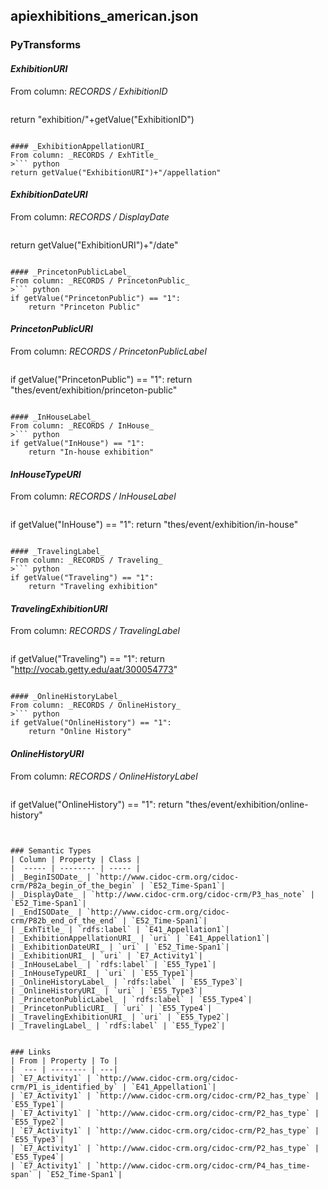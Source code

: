 ## apiexhibitions_american.json

### PyTransforms
#### _ExhibitionURI_
From column: _RECORDS / ExhibitionID_
>``` python
return "exhibition/"+getValue("ExhibitionID")
```

#### _ExhibitionAppellationURI_
From column: _RECORDS / ExhTitle_
>``` python
return getValue("ExhibitionURI")+"/appellation"
```

#### _ExhibitionDateURI_
From column: _RECORDS / DisplayDate_
>``` python
return getValue("ExhibitionURI")+"/date"
```

#### _PrincetonPublicLabel_
From column: _RECORDS / PrincetonPublic_
>``` python
if getValue("PrincetonPublic") == "1":
    return "Princeton Public"
```

#### _PrincetonPublicURI_
From column: _RECORDS / PrincetonPublicLabel_
>``` python
if getValue("PrincetonPublic") == "1":
    return "thes/event/exhibition/princeton-public"
```

#### _InHouseLabel_
From column: _RECORDS / InHouse_
>``` python
if getValue("InHouse") == "1":
    return "In-house exhibition"
```

#### _InHouseTypeURI_
From column: _RECORDS / InHouseLabel_
>``` python
if getValue("InHouse") == "1":
    return "thes/event/exhibition/in-house"
```

#### _TravelingLabel_
From column: _RECORDS / Traveling_
>``` python
if getValue("Traveling") == "1":
    return "Traveling exhibition"
```

#### _TravelingExhibitionURI_
From column: _RECORDS / TravelingLabel_
>``` python
if getValue("Traveling") == "1":
    return "http://vocab.getty.edu/aat/300054773"
```

#### _OnlineHistoryLabel_
From column: _RECORDS / OnlineHistory_
>``` python
if getValue("OnlineHistory") == "1":
    return "Online History"
```

#### _OnlineHistoryURI_
From column: _RECORDS / OnlineHistoryLabel_
>``` python
if getValue("OnlineHistory") == "1":
    return "thes/event/exhibition/online-history"
```


### Semantic Types
| Column | Property | Class |
|  ----- | -------- | ----- |
| _BeginISODate_ | `http://www.cidoc-crm.org/cidoc-crm/P82a_begin_of_the_begin` | `E52_Time-Span1`|
| _DisplayDate_ | `http://www.cidoc-crm.org/cidoc-crm/P3_has_note` | `E52_Time-Span1`|
| _EndISODate_ | `http://www.cidoc-crm.org/cidoc-crm/P82b_end_of_the_end` | `E52_Time-Span1`|
| _ExhTitle_ | `rdfs:label` | `E41_Appellation1`|
| _ExhibitionAppellationURI_ | `uri` | `E41_Appellation1`|
| _ExhibitionDateURI_ | `uri` | `E52_Time-Span1`|
| _ExhibitionURI_ | `uri` | `E7_Activity1`|
| _InHouseLabel_ | `rdfs:label` | `E55_Type1`|
| _InHouseTypeURI_ | `uri` | `E55_Type1`|
| _OnlineHistoryLabel_ | `rdfs:label` | `E55_Type3`|
| _OnlineHistoryURI_ | `uri` | `E55_Type3`|
| _PrincetonPublicLabel_ | `rdfs:label` | `E55_Type4`|
| _PrincetonPublicURI_ | `uri` | `E55_Type4`|
| _TravelingExhibitionURI_ | `uri` | `E55_Type2`|
| _TravelingLabel_ | `rdfs:label` | `E55_Type2`|


### Links
| From | Property | To |
|  --- | -------- | ---|
| `E7_Activity1` | `http://www.cidoc-crm.org/cidoc-crm/P1_is_identified_by` | `E41_Appellation1`|
| `E7_Activity1` | `http://www.cidoc-crm.org/cidoc-crm/P2_has_type` | `E55_Type1`|
| `E7_Activity1` | `http://www.cidoc-crm.org/cidoc-crm/P2_has_type` | `E55_Type2`|
| `E7_Activity1` | `http://www.cidoc-crm.org/cidoc-crm/P2_has_type` | `E55_Type3`|
| `E7_Activity1` | `http://www.cidoc-crm.org/cidoc-crm/P2_has_type` | `E55_Type4`|
| `E7_Activity1` | `http://www.cidoc-crm.org/cidoc-crm/P4_has_time-span` | `E52_Time-Span1`|
